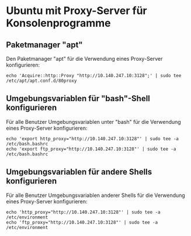 # Ubuntu mit Proxy-Server für Konsolenprogramme

## Paketmanager "apt"
Den Paketmanager "apt" für die Verwendung eines Proxy-Server konfigurieren:
```
echo 'Acquire::http::Proxy "http://10.140.247.10:3128";' | sudo tee /etc/apt/apt.conf.d/80proxy
```
## Umgebungsvariablen für "bash"-Shell konfigurieren
Für alle Benutzer Umgebungsvariablen unter "bash" für die Verwendung eines Proxy-Server konfigurieren:
```
echo 'export http_proxy="http://10.140.247.10:3128"' | sudo tee -a /etc/bash.bashrc
echo 'export ftp_proxy="http://10.140.247.10:3128"' | sudo tee -a /etc/bash.bashrc
```
## Umgebungsvariablen für andere Shells konfigurieren
Für alle Benutzer Umgebungsvariablen anderer Shells für die Verwendung eines Proxy-Server konfigurieren:
```
echo 'http_proxy="http://10.140.247.10:3128"' | sudo tee -a /etc/environment
echo 'ftp_proxy="http://10.140.247.10:3128"' | sudo tee -a /etc/environment
```
